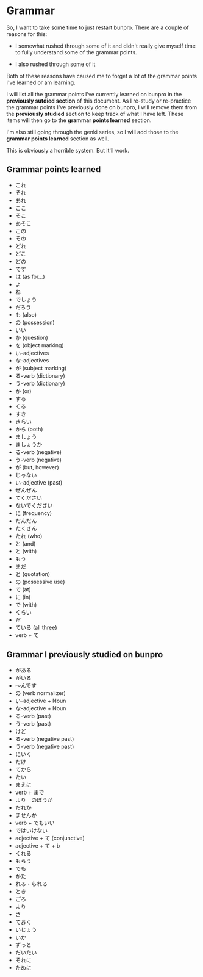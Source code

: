 # Grammar

So, I want to take some time to just restart bunpro. There are a couple of reasons for this:

- I somewhat rushed through some of it and didn't really give myself time to fully understand some of the grammar points.

- I also rushed through some of it

Both of these reasons have caused me to forget a lot of the grammar points I've learned or am learning.

I will list all the grammar points I've currently learned on bunpro in the **previously sutdied section** of this document. As I re-study or re-practice the grammar points I've previously done on bunpro, I will remove them from the **previously studied** section to keep track of what I have left. These items will then go to the **grammar points learned** section.

I'm also still going through the genki series, so I will add those to the **grammar points learned** section as well.

This is obviously a horrible system. But it'll work.

## Grammar points learned

- これ
- それ
- あれ
- ここ
- そこ
- あそこ
- この
- その
- どれ
- どこ
- どの
- です
- は (as for...)
- よ
- ね
- でしょう
- だろう
- も (also)
- の (possession)
- いい
- か (question)
- を (object marking)
- い-adjectives
- な-adjectives
- が (subject marking)
- る-verb (dictionary)
- う-verb (dictionary)
- か (or)
- する
- くる
- すき
- きらい
- から (both)
- ましょう
- ましょうか
- る-verb (negative)
- う-verb (negative)
- が (but, however)
- じゃない
- い-adjective (past)
- ぜんぜん
- てください
- ないでください
- に (frequency)
- だんだん
- たくさん
- たれ (who)
- と (and)
- と (with)
- もう
- まだ
- と (quotation)
- の (possessive use)
- で (at)
- に (in)
- で (with)
- くらい
- だ
- ている (all three)
- verb + て

## Grammar I previously studied on bunpro

- がある
- がいる
- ～んです
- の (verb normalizer)
- い-adjective + Noun
- な-adjective + Noun
- る-verb (past)
- う-verb (past)
- けど
- る-verb (negative past)
- う-verb (negative past)
- にいく
- だけ
- てから
- たい
- まえに
- verb + まで
- より　のぼうが
- だれか
- ませんか
- verb + でもいい
- ではいけない
- adjective + て (conjunctive)
- adjective + て + b
- くれる
- もらう
- でも
- かた
- れる・られる
- とき
- ごろ
- より
- さ
- ておく
- いじょう
- いか
- ずっと
- だいたい
- それに
- ために
